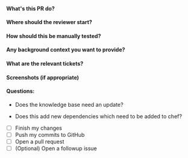 #### What's this PR do?
#### Where should the reviewer start?
#### How should this be manually tested?
#### Any background context you want to provide?
#### What are the relevant tickets?
#### Screenshots (if appropriate)
#### Questions:

- Does the knowledge base need an update?

- Does this add new dependencies which need to be added to chef?

- [ ] Finish my changes
- [ ] Push my commits to GitHub
- [ ] Open a pull request
- [ ] \(Optional) Open a followup issue

